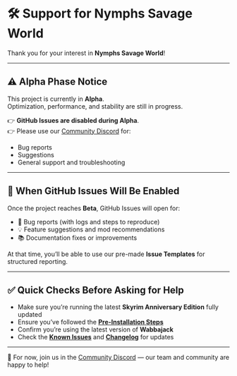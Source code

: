 
# 🛠️ Support for Nymphs Savage World

Thank you for your interest in **Nymphs Savage World**!  

---

## ⚠️ Alpha Phase Notice
This project is currently in **Alpha**.  
Optimization, performance, and stability are still in progress.  

👉 **GitHub Issues are disabled during Alpha**.  
👉 Please use our [Community Discord](https://discord.gg/ezJVqBJvVj) for:  
- Bug reports  
- Suggestions  
- General support and troubleshooting  

---

## 📌 When GitHub Issues Will Be Enabled
Once the project reaches **Beta**, GitHub Issues will open for:  
- 🐛 Bug reports (with logs and steps to reproduce)  
- 💡 Feature suggestions and mod recommendations  
- 📚 Documentation fixes or improvements  

At that time, you’ll be able to use our pre-made **Issue Templates** for structured reporting.  

---

## ✅ Quick Checks Before Asking for Help
- Make sure you’re running the latest **Skyrim Anniversary Edition** fully updated  
- Ensure you’ve followed the **[Pre-Installation Steps](README.md#⚙️-pre-installation-steps)**  
- Confirm you’re using the latest version of **Wabbajack**  
- Check the **[Known Issues](README.md#-known-issues)** and **[Changelog](CHANGELOG.md)** for updates  

---

💬 For now, join us in the [Community Discord](https://discord.gg/ezJVqBJvVj) — our team and community are happy to help!


